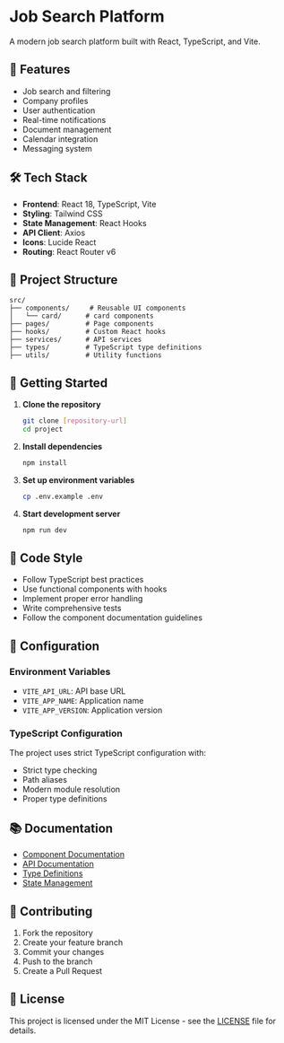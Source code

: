 # Job Search Platform

A modern job search platform built with React, TypeScript, and Vite.

## 🚀 Features

- Job search and filtering
- Company profiles
- User authentication
- Real-time notifications
- Document management
- Calendar integration
- Messaging system

## 🛠️ Tech Stack

- **Frontend**: React 18, TypeScript, Vite
- **Styling**: Tailwind CSS
- **State Management**: React Hooks
- **API Client**: Axios
- **Icons**: Lucide React
- **Routing**: React Router v6

## 📁 Project Structure

```
src/
├── components/     # Reusable UI components
│   └── card/      # card components
├── pages/         # Page components
├── hooks/         # Custom React hooks
├── services/      # API services
├── types/         # TypeScript type definitions
├── utils/         # Utility functions
```

## 🚀 Getting Started

1. **Clone the repository**
   ```bash
   git clone [repository-url]
   cd project
   ```

2. **Install dependencies**
   ```bash
   npm install
   ```

3. **Set up environment variables**
   ```bash
   cp .env.example .env
   ```

4. **Start development server**
   ```bash
   npm run dev
   ```

## 📝 Code Style

- Follow TypeScript best practices
- Use functional components with hooks
- Implement proper error handling
- Write comprehensive tests
- Follow the component documentation guidelines

## 🔧 Configuration

### Environment Variables

- `VITE_API_URL`: API base URL
- `VITE_APP_NAME`: Application name
- `VITE_APP_VERSION`: Application version

### TypeScript Configuration

The project uses strict TypeScript configuration with:
- Strict type checking
- Path aliases
- Modern module resolution
- Proper type definitions

## 📚 Documentation

- [Component Documentation](./docs/components.md)
- [API Documentation](./docs/api.md)
- [Type Definitions](./docs/types.md)
- [State Management](./docs/state.md)

## 🤝 Contributing

1. Fork the repository
2. Create your feature branch
3. Commit your changes
4. Push to the branch
5. Create a Pull Request

## 📄 License

This project is licensed under the MIT License - see the [LICENSE](LICENSE) file for details. 